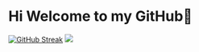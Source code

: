 Hi Welcome to my GitHub👋 
===================================

[![GitHub Streak](https://streak-stats.demolab.com/?user=nabalmes&theme=dark)](https://git.io/streak-stats)
![](https://komarev.com/ghpvc/?username=nabalmes&style=flat-square)
